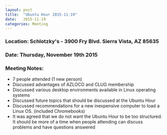 ```yaml
---
layout: post
title:  "Ubuntu Hour 2015-11-19"
date:   2015-11-19
categories: Meeting
---
```

### Location: Schlotzky's - 3900 Fry Blvd. Sierra Vista, AZ 85635
 
### Date: Thursday, November 19th 2015

### Meeting Notes:

* 7 people attended (1 new person)
* Discussed advantages of  AZLOCO and CLUG membership
* Discussed various desktop environments available in Linux operating systems
* Discussed future topics that should be discussed at the Ubuntu Hour
* Discussed recommendations for a new inexpensive computer to load a Linux OS.  (included Chromebooks)
* It was agreed that we do not want the Ubuntu Hour to be too structured.  It should be more of a time when people attending can discuss problems and have questions answered
